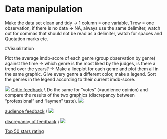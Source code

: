 # Data manipulation

Make the data set clean and tidy -&gt; 1 column = one variable, 1 row =
one observation, if there is no data -&gt; NA, always use the same
delimiter, watch out for commas that should not be read as a delimiter,
watch for spaces and Quotation marks etc.

\#Visualization

Plot the average imdb-score of each genre (group observation by genre)
against the time -&gt; which genre is the most liked by the judges, is
there a trend over the years? -&gt; Make a lineplot for each genre and
plot them all in the same graphic. Give every genre a different color,
make a legend. Sort the genres in the legend according to their current
imdb-score.

![](Bene-Klein_files/figure-markdown_strict/unnamed-chunk-3-1.png)
[Critic feedback](critic_feedback.pdf) \\ Do the same for “votes”
(=audience opinion) and compare the results of the two graphics
(discrepancy between “professional” and “laymen” taste).
![](Bene-Klein_files/figure-markdown_strict/unnamed-chunk-4-1.png)

[audience feedback](audience_feedback.pdf) \\
![](Bene-Klein_files/figure-markdown_strict/unnamed-chunk-5-1.png)

[discrepancy of feedback](discrepancy_of_feedback.pdf) \\
![](Bene-Klein_files/figure-markdown_strict/unnamed-chunk-6-1.png)

[Top 50 stars rating](Top_50_stars_rating.pdf)
